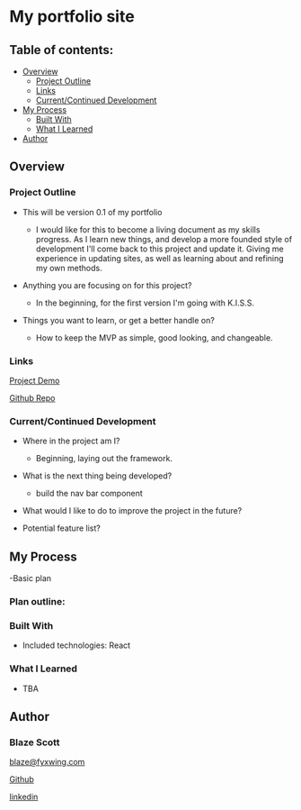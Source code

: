 # My portfolio site

## Table of contents:

- [Overview](#overview)
  - [Project Outline](#project-outline)
  - [Links](#links)
  - [Current/Continued Development](#current/continued-development)
- [My Process](#my-process)
  - [Built With](#built-with)
  - [What I Learned](#what-i-learned)
- [Author](#author)

## Overview

### Project Outline

- This will be version 0.1 of my portfolio

  - I would like for this to become a living document as my skills progress.
    As I learn new things, and develop a more founded style of development I'll come back to this project and update it.
    Giving me experience in updating sites, as well as learning about and refining my own methods.

- Anything you are focusing on for this project?

  - In the beginning, for the first version I'm going with K.I.S.S.

- Things you want to learn, or get a better handle on?
  - How to keep the MVP as simple, good looking, and changeable.

### Links

[Project Demo](Demo.Url)

[Github Repo](https://github.com/ablueblaze/my-portfolio-site)

### Current/Continued Development

- Where in the project am I?

  - Beginning, laying out the framework.

- What is the next thing being developed?

  - build the nav bar component

- What would I like to do to improve the project in the future?
- Potential feature list?

## My Process

<!-- - General Review of project
  - Is there anything to note about this project?
  - What elements of the project do I forsee having trouble with?
  - What elements do I want to focus on as a way to continue my skill advancement? -->

-Basic plan

### Plan outline:

### Built With

- Included technologies:
  React

### What I Learned

- TBA

## Author

### Blaze Scott

<blaze@fyxwing.com>

[Github](https://github.com/ablueblaze)

[linkedin](https://www.linkedin.com/in/blaze-scott-3672b891/)
